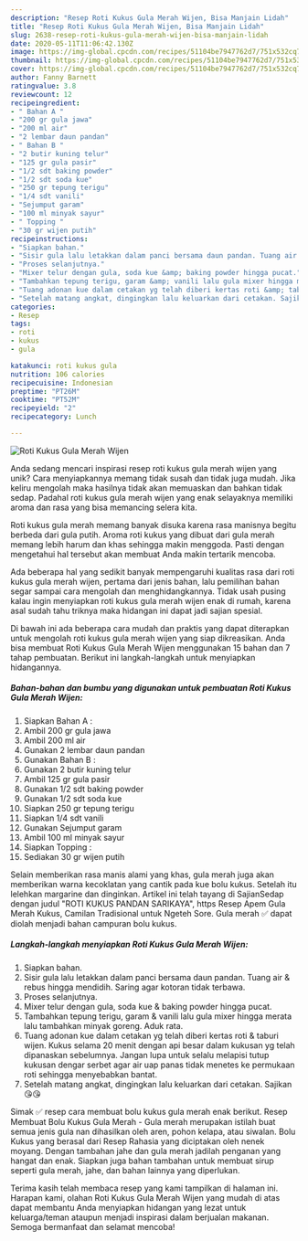 ```yaml
---
description: "Resep Roti Kukus Gula Merah Wijen, Bisa Manjain Lidah"
title: "Resep Roti Kukus Gula Merah Wijen, Bisa Manjain Lidah"
slug: 2638-resep-roti-kukus-gula-merah-wijen-bisa-manjain-lidah
date: 2020-05-11T11:06:42.130Z
image: https://img-global.cpcdn.com/recipes/51104be7947762d7/751x532cq70/roti-kukus-gula-merah-wijen-foto-resep-utama.jpg
thumbnail: https://img-global.cpcdn.com/recipes/51104be7947762d7/751x532cq70/roti-kukus-gula-merah-wijen-foto-resep-utama.jpg
cover: https://img-global.cpcdn.com/recipes/51104be7947762d7/751x532cq70/roti-kukus-gula-merah-wijen-foto-resep-utama.jpg
author: Fanny Barnett
ratingvalue: 3.8
reviewcount: 12
recipeingredient:
- " Bahan A "
- "200 gr gula jawa"
- "200 ml air"
- "2 lembar daun pandan"
- " Bahan B "
- "2 butir kuning telur"
- "125 gr gula pasir"
- "1/2 sdt baking powder"
- "1/2 sdt soda kue"
- "250 gr tepung terigu"
- "1/4 sdt vanili"
- "Sejumput garam"
- "100 ml minyak sayur"
- " Topping "
- "30 gr wijen putih"
recipeinstructions:
- "Siapkan bahan."
- "Sisir gula lalu letakkan dalam panci bersama daun pandan. Tuang air &amp; rebus hingga mendidih. Saring agar kotoran tidak terbawa."
- "Proses selanjutnya."
- "Mixer telur dengan gula, soda kue &amp; baking powder hingga pucat."
- "Tambahkan tepung terigu, garam &amp; vanili lalu gula mixer hingga merata lalu tambahkan minyak goreng. Aduk rata."
- "Tuang adonan kue dalam cetakan yg telah diberi kertas roti &amp; taburi wijen. Kukus selama 20 menit dengan api besar dalam kukusan yg telah dipanaskan sebelumnya. Jangan lupa untuk selalu melapisi tutup kukusan dengar serbet agar air uap panas tidak menetes ke permukaan roti sehingga menyebabkan bantat."
- "Setelah matang angkat, dingingkan lalu keluarkan dari cetakan. Sajikan 😘😘"
categories:
- Resep
tags:
- roti
- kukus
- gula

katakunci: roti kukus gula 
nutrition: 106 calories
recipecuisine: Indonesian
preptime: "PT26M"
cooktime: "PT52M"
recipeyield: "2"
recipecategory: Lunch

---
```



![Roti Kukus Gula Merah Wijen](https://img-global.cpcdn.com/recipes/51104be7947762d7/751x532cq70/roti-kukus-gula-merah-wijen-foto-resep-utama.jpg)

Anda sedang mencari inspirasi resep roti kukus gula merah wijen yang unik? Cara menyiapkannya memang tidak susah dan tidak juga mudah. Jika keliru mengolah maka hasilnya tidak akan memuaskan dan bahkan tidak sedap. Padahal roti kukus gula merah wijen yang enak selayaknya memiliki aroma dan rasa yang bisa memancing selera kita.

Roti kukus gula merah memang banyak disuka karena rasa manisnya begitu berbeda dari gula putih. Aroma roti kukus yang dibuat dari gula merah memang lebih harum dan khas sehingga makin menggoda. Pasti dengan mengetahui hal tersebut akan membuat Anda makin tertarik mencoba.

Ada beberapa hal yang sedikit banyak mempengaruhi kualitas rasa dari roti kukus gula merah wijen, pertama dari jenis bahan, lalu pemilihan bahan segar sampai cara mengolah dan menghidangkannya. Tidak usah pusing kalau ingin menyiapkan roti kukus gula merah wijen enak di rumah, karena asal sudah tahu triknya maka hidangan ini dapat jadi sajian spesial.


Di bawah ini ada beberapa cara mudah dan praktis yang dapat diterapkan untuk mengolah roti kukus gula merah wijen yang siap dikreasikan. Anda bisa membuat Roti Kukus Gula Merah Wijen menggunakan 15 bahan dan 7 tahap pembuatan. Berikut ini langkah-langkah untuk menyiapkan hidangannya.

<!--inarticleads1-->

##### Bahan-bahan dan bumbu yang digunakan untuk pembuatan Roti Kukus Gula Merah Wijen:

1. Siapkan  Bahan A :
1. Ambil 200 gr gula jawa
1. Ambil 200 ml air
1. Gunakan 2 lembar daun pandan
1. Gunakan  Bahan B :
1. Gunakan 2 butir kuning telur
1. Ambil 125 gr gula pasir
1. Gunakan 1/2 sdt baking powder
1. Gunakan 1/2 sdt soda kue
1. Siapkan 250 gr tepung terigu
1. Siapkan 1/4 sdt vanili
1. Gunakan Sejumput garam
1. Ambil 100 ml minyak sayur
1. Siapkan  Topping :
1. Sediakan 30 gr wijen putih


Selain memberikan rasa manis alami yang khas, gula merah juga akan memberikan warna kecoklatan yang cantik pada kue bolu kukus. Setelah itu lelehkan margarine dan dinginkan. Artikel ini telah tayang di SajianSedap dengan judul &#34;ROTI KUKUS PANDAN SARIKAYA&#34;, https Resep Apem Gula Merah Kukus, Camilan Tradisional untuk Ngeteh Sore. Gula merah ✅ dapat diolah menjadi bahan campuran bolu kukus. 

<!--inarticleads2-->

##### Langkah-langkah menyiapkan Roti Kukus Gula Merah Wijen:

1. Siapkan bahan.
1. Sisir gula lalu letakkan dalam panci bersama daun pandan. Tuang air &amp; rebus hingga mendidih. Saring agar kotoran tidak terbawa.
1. Proses selanjutnya.
1. Mixer telur dengan gula, soda kue &amp; baking powder hingga pucat.
1. Tambahkan tepung terigu, garam &amp; vanili lalu gula mixer hingga merata lalu tambahkan minyak goreng. Aduk rata.
1. Tuang adonan kue dalam cetakan yg telah diberi kertas roti &amp; taburi wijen. Kukus selama 20 menit dengan api besar dalam kukusan yg telah dipanaskan sebelumnya. Jangan lupa untuk selalu melapisi tutup kukusan dengar serbet agar air uap panas tidak menetes ke permukaan roti sehingga menyebabkan bantat.
1. Setelah matang angkat, dingingkan lalu keluarkan dari cetakan. Sajikan 😘😘


Simak ✅ resep cara membuat bolu kukus gula merah enak berikut. Resep Membuat Bolu Kukus Gula Merah - Gula merah merupakan istilah buat semua jenis gula nan dihasilkan oleh aren, pohon kelapa, atau siwalan. Bolu Kukus yang berasal dari Resep Rahasia yang diciptakan oleh nenek moyang. Dengan tambahan jahe dan gula merah jadilah penganan yang hangat dan enak. Siapkan juga bahan tambahan untuk membuat sirup seperti gula merah, jahe, dan bahan lainnya yang diperlukan. 

Terima kasih telah membaca resep yang kami tampilkan di halaman ini. Harapan kami, olahan Roti Kukus Gula Merah Wijen yang mudah di atas dapat membantu Anda menyiapkan hidangan yang lezat untuk keluarga/teman ataupun menjadi inspirasi dalam berjualan makanan. Semoga bermanfaat dan selamat mencoba!
